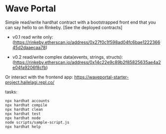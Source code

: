 # Wave Portal

Simple read/write hardhat contract with a bootstrapped front end that you can say hello to on Rinkeby. [See the deployed contracts]

- v0.1 read write only:
(https://rinkeby.etherscan.io/address/0x27f0c1f598ad04fc6bae122236645d2daaecaa78)

- v0.2 read/write complex data(events, strings, structs):
(https://rinkeby.etherscan.io/address/0x14c22e9c89b2f85825635ae4a2e04fa9206f8cfb)

Or interact with the frontend app:
https://waveportal-starter-project.hailelagi.repl.co/

tasks:
```shell
npx hardhat accounts
npx hardhat compile
npx hardhat clean
npx hardhat test
npx hardhat node
node scripts/sample-script.js
npx hardhat help
```
